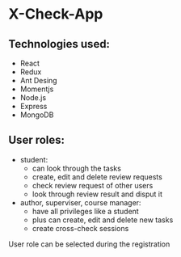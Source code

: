 # X-Check-App

## Technologies used:

* React
* Redux
* Ant Desing
* Momentjs
* Node.js
* Express
* MongoDB

## User roles:

* student: 
  - can look through the tasks
  - create, edit and delete review requests
  - check review request of other users
  - look through review result and disput it
* author, superviser, course manager:
  - have all privileges like a student
  - plus can create, edit and delete new tasks
  - create cross-check sessions

User role can be selected during the registration